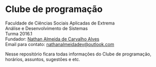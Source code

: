 # Clube de programação

Faculdade de Ciências Sociais Aplicadas de Extrema  
Análise e Desenvolvimento de Sistemas  
Turma 2016.1  
Fundador: [Nathan Almeida de Carvalho Alves](https://github.com/Neitan96)  
Email para contato: [nathanalmeidadev@outlook.com](nathanalmeidadev@outlook.com)  

Nesse repositório ficara todas informações do Clube de programação, horários, assuntos, sugestões e etc.
